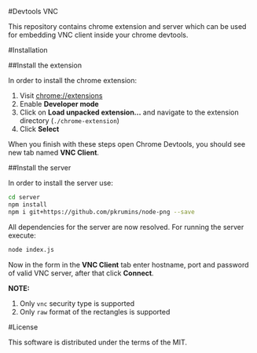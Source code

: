 #Devtools VNC

This repository contains chrome extension and server which can be used for embedding VNC client inside your chrome devtools.

#Installation

##Install the extension

In order to install the chrome extension:

1. Visit [chrome://extensions](chrome://extensions)
2. Enable **Developer mode**
3. Click on **Load unpacked extension...** and navigate to the extension directory (`./chrome-extension`)
4. Click **Select**

When you finish with these steps open Chrome Devtools, you should see new tab named **VNC Client**.

##Install the server

In order to install the server use:

```bash
cd server
npm install
npm i git+https://github.com/pkrumins/node-png --save
```

All dependencies for the server are now resolved. For running the server execute:

```bash
node index.js
```

Now in the form in the **VNC Client** tab enter hostname, port and password of valid VNC server, after that click **Connect**.

**NOTE:**

1. Only `vnc` security type is supported
2. Only `raw` format of the rectangles is supported

#License

This software is distributed under the terms of the MIT.